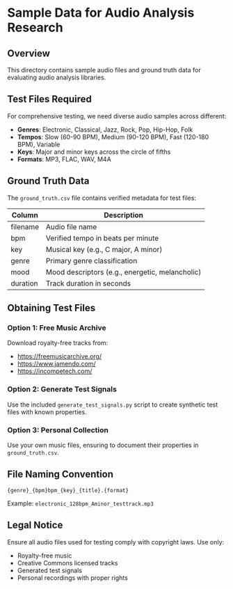 # Sample Data for Audio Analysis Research

## Overview

This directory contains sample audio files and ground truth data for evaluating audio analysis libraries.

## Test Files Required

For comprehensive testing, we need diverse audio samples across different:
- **Genres**: Electronic, Classical, Jazz, Rock, Pop, Hip-Hop, Folk
- **Tempos**: Slow (60-90 BPM), Medium (90-120 BPM), Fast (120-180 BPM), Variable
- **Keys**: Major and minor keys across the circle of fifths
- **Formats**: MP3, FLAC, WAV, M4A

## Ground Truth Data

The `ground_truth.csv` file contains verified metadata for test files:

| Column | Description |
|--------|-------------|
| filename | Audio file name |
| bpm | Verified tempo in beats per minute |
| key | Musical key (e.g., C major, A minor) |
| genre | Primary genre classification |
| mood | Mood descriptors (e.g., energetic, melancholic) |
| duration | Track duration in seconds |

## Obtaining Test Files

### Option 1: Free Music Archive
Download royalty-free tracks from:
- https://freemusicarchive.org/
- https://www.jamendo.com/
- https://incompetech.com/

### Option 2: Generate Test Signals
Use the included `generate_test_signals.py` script to create synthetic test files with known properties.

### Option 3: Personal Collection
Use your own music files, ensuring to document their properties in `ground_truth.csv`.

## File Naming Convention

```
{genre}_{bpm}bpm_{key}_{title}.{format}
```

Example: `electronic_128bpm_Aminor_testtrack.mp3`

## Legal Notice

Ensure all audio files used for testing comply with copyright laws. Use only:
- Royalty-free music
- Creative Commons licensed tracks
- Generated test signals
- Personal recordings with proper rights
